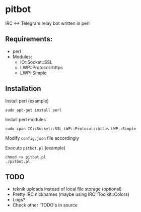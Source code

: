# pitbot

IRC <-> Telegram relay bot written in perl

Requirements:
------
* perl
* Modules:
  * IO::Socket::SSL
  * LWP::Protocol::https
  * LWP::Simple

Installation
------

Install perl (example)
```
sudo apt-get install perl
```

Install perl modules
```
sudo cpan IO::Socket::SSL LWP::Protocol::https LWP::Simple
```

Modify `config.json` file accordingly

Execute `pitbot.pl` (example)
```
chmod +x pitbot.pl
./pitbot.pl
```

TODO
------
* teknik uploads instead of local file storage (optional)
* Pretty IRC nicknames (maybe using IRC::Toolkit::Colors)
* Logs?
* Check other 'TODO's in source